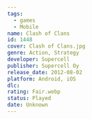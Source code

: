 ```yaml
---
tags:
  - games
  - Mobile
name: Clash of Clans
id: 1448
cover: Clash of Clans.jpg
genre: Action, Strategy
developer: Supercell
publisher: Supercell Oy
release_date: 2012-08-02
platform: Android, iOS
dlc: 
rating: Fair.webp
status: Played
date: Unknown
---
```

